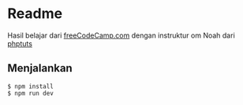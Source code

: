 # Readme

Hasil belajar dari [freeCodeCamp.com](https://www.youtube.com/watch?v=ujbE0mzX-CU/) dengan instruktur om Noah dari [phptuts](https://github.com/phptuts)

## Menjalankan

```shell
$ npm install
$ npm run dev
```

